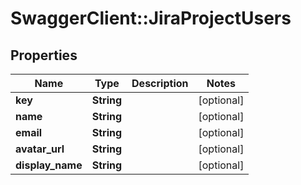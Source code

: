 # SwaggerClient::JiraProjectUsers

## Properties
Name | Type | Description | Notes
------------ | ------------- | ------------- | -------------
**key** | **String** |  | [optional] 
**name** | **String** |  | [optional] 
**email** | **String** |  | [optional] 
**avatar_url** | **String** |  | [optional] 
**display_name** | **String** |  | [optional] 


